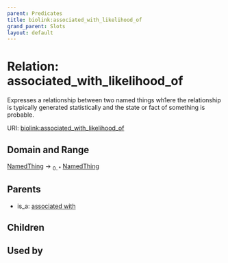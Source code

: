 ```yaml
---
parent: Predicates
title: biolink:associated_with_likelihood_of
grand_parent: Slots
layout: default
---
```


# Relation: associated_with_likelihood_of


Expresses a relationship between two named things wh1ere the relationship is typically generated statistically and the state or fact of something is probable.

URI: [biolink:associated_with_likelihood_of](https://w3id.org/biolink/vocab/associated_with_likelihood_of)

## Domain and Range

[NamedThing](NamedThing.md) ->  <sub>0..\*</sub> [NamedThing](NamedThing.md)

## Parents

 *  is_a: [associated with](associated_with.md)

## Children


## Used by

